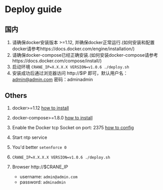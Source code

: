 Deploy guide
=============

## 国内

1. 请确保docker安装版本 >=1.12, 并确保docker正常运行.(如何安装和配置docker请参考https://docs.docker.com/engine/installation/)
2. 请确保docker-compose已经正确安装.(如何安装docker-compose请参考https://docs.docker.com/compose/install/)
3. 启动环境 `CRANE_IP=X.X.X.X VERSION=v1.0.6 ./deploy.sh`
4. 安装成功后通过浏览器访问 http://$IP 即可，默认用户名：admin@admin.com 密码：adminadmin

## Others

1. docker>=1.12 [how to install](https://docs.docker.com/engine/installation/)
2. docker-compose>=1.8.0 [how to install](https://docs.docker.com/compose/install/)
3. Enable the Docker tcp Socket on port: 2375 [how to config](https://docs.docker.com/engine/reference/commandline/dockerd/#/daemon-socket-option)
4. Start ntp service
5. You'd better `setenforce 0`
6. `CRANE_IP=X.X.X.X VERSION=v1.0.6 ./deploy.sh`
7. Browser http://$CRANE_IP

   * username: `admin@admin.com`
   * password: `adminadmin`
